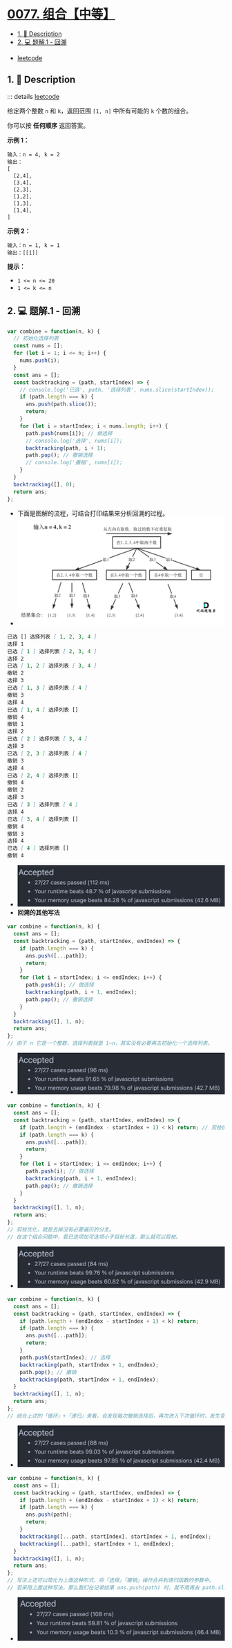 # [0077. 组合【中等】](https://github.com/Tdahuyou/TNotes.leetcode/tree/main/notes/0077.%20%E7%BB%84%E5%90%88%E3%80%90%E4%B8%AD%E7%AD%89%E3%80%91)

<!-- region:toc -->
- [1. 📝 Description](#1--description)
- [2. 💻 题解.1 - 回溯](#2--题解1---回溯)
<!-- endregion:toc -->
- [leetcode](https://leetcode.cn/problems/combinations/)


## 1. 📝 Description

::: details [leetcode](https://leetcode.cn)

给定两个整数 `n` 和 `k`，返回范围 `[1, n]` 中所有可能的 `k` 个数的组合。

你可以按 **任何顺序** 返回答案。

**示例 1：**
```
输入：n = 4, k = 2
输出：
[
  [2,4],
  [3,4],
  [2,3],
  [1,2],
  [1,3],
  [1,4],
]
```
**示例 2：**
```
输入：n = 1, k = 1
输出：[[1]]
```
**提示：**

- `1 <= n <= 20`
- `1 <= k <= n`

## 2. 💻 题解.1 - 回溯

```javascript
var combine = function(n, k) {
  // 初始化选择列表
  const nums = [];
  for (let i = 1; i <= n; i++) {
    nums.push(i);
  }
  const ans = [];
  const backtracking = (path, startIndex) => {
    // console.log('已选', path, '选择列表', nums.slice(startIndex));
    if (path.length === k) {
      ans.push(path.slice());
      return;
    }
    for (let i = startIndex; i < nums.length; i++) {
      path.push(nums[i]); // 做选择
      // console.log('选择', nums[i]);
      backtracking(path, i + 1);
      path.pop(); // 撤销选择
      // console.log('撤销', nums[i]);
    }
  }
  backtracking([], 0);
  return ans;
};
```

- 下面是图解的流程，可结合打印结果来分析回溯的过程。
- ![](assets/2024-11-03-21-50-32.png)

```md
已选 [] 选择列表 [ 1, 2, 3, 4 ]
选择 1
已选 [ 1 ] 选择列表 [ 2, 3, 4 ]
选择 2
已选 [ 1, 2 ] 选择列表 [ 3, 4 ]
撤销 2
选择 3
已选 [ 1, 3 ] 选择列表 [ 4 ]
撤销 3
选择 4
已选 [ 1, 4 ] 选择列表 []
撤销 4
撤销 1
选择 2
已选 [ 2 ] 选择列表 [ 3, 4 ]
选择 3
已选 [ 2, 3 ] 选择列表 [ 4 ]
撤销 3
选择 4
已选 [ 2, 4 ] 选择列表 []
撤销 4
撤销 2
选择 3
已选 [ 3 ] 选择列表 [ 4 ]
选择 4
已选 [ 3, 4 ] 选择列表 []
撤销 4
撤销 3
选择 4
已选 [ 4 ] 选择列表 []
撤销 4
```

- ![](assets/2024-11-03-21-51-22.png)
- **回溯的其他写法**

```javascript
var combine = function(n, k) {
  const ans = [];
  const backtracking = (path, startIndex, endIndex) => {
    if (path.length === k) {
      ans.push([...path]);
      return;
    }
    for (let i = startIndex; i <= endIndex; i++) {
      path.push(i); // 做选择
      backtracking(path, i + 1, endIndex);
      path.pop(); // 撤销选择
    }
  }
  backtracking([], 1, n);
  return ans;
};
// 由于 n 它是一个整数，选择列表就是 1~n，其实没有必要再去初始化一个选择列表。
```

- ![](assets/2024-11-03-21-52-02.png)

```javascript
var combine = function(n, k) {
  const ans = [];
  const backtracking = (path, startIndex, endIndex) => {
    if (path.length + (endIndex - startIndex + 1) < k) return; // 剪枝优化
    if (path.length === k) {
      ans.push([...path]);
      return;
    }
    for (let i = startIndex; i <= endIndex; i++) {
      path.push(i); // 做选择
      backtracking(path, i + 1, endIndex);
      path.pop(); // 撤销选择
    }
  }
  backtracking([], 1, n);
  return ans;
};
// 剪枝优化，就是去掉没有必要遍历的分支。
// 在这个组合问题中，若已选项加可选项小于目标长度，那么就可以剪枝。
```

- ![](assets/2024-11-03-21-52-25.png)

```javascript
var combine = function(n, k) {
  const ans = [];
  const backtracking = (path, startIndex, endIndex) => {
    if (path.length + (endIndex - startIndex + 1) < k) return;
    if (path.length === k) {
      ans.push([...path]);
      return;
    }
    path.push(startIndex); // 选择
    backtracking(path, startIndex + 1, endIndex);
    path.pop(); // 撤销
    backtracking(path, startIndex + 1, endIndex);
  }
  backtracking([], 1, n);
  return ans;
};
// 结合上述的「循环」+「递归」来看，会发现每次撤销选择后，再次进入下次循环时，发生变化的仅有 startIndex，直接在撤销时，再次调用 backtracking 也同样能实现循环的效果。
```

- ![](assets/2024-11-03-21-52-34.png)

```javascript
var combine = function(n, k) {
  const ans = [];
  const backtracking = (path, startIndex, endIndex) => {
    if (path.length + (endIndex - startIndex + 1) < k) return;
    if (path.length === k) {
      ans.push(path);
      return;
    }
    backtracking([...path, startIndex], startIndex + 1, endIndex);
    backtracking([...path], startIndex + 1, endIndex);
  }
  backtracking([], 1, n);
  return ans;
};
// 写法上还可以简化为上面这种形式，将「选择」「撤销」操作合并到递归函数的参数中。
// 若采用上面这种写法，那么我们在记录结果 ans.push(path) 时，就不用再去 path.slice() 拷贝 path 了，因为每次传入的 path 都是一个全新的 path，和之前的 path 没有关系。
```

- ![](assets/2024-11-03-21-52-43.png)
